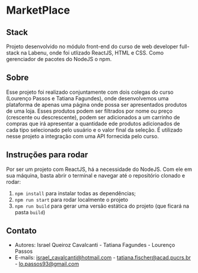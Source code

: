 # MarketPlace

## Stack
Projeto desenvolvido no módulo front-end do curso de web developer full-stack 
na Labenu, onde foi utlizado ReactJS, HTML e CSS. 
Como gerenciador de pacotes do NodeJS o npm.  

## Sobre
Esse projeto foi realizado conjuntamente com dois colegas do curso (Lourenço Passos e Tatiana Fagundes),
onde desenvolvemos uma plataforma de apenas uma página onde possa ser apresentados
produtos de uma loja. Esses produtos podem ser filtrados por nome ou preço (crescente ou descrescente),
podem ser adicionados a um carrinho de compras que irá apresentar a quantidade ede produtos adicionados
de cada tipo selecionado pelo usuário e o valor final da seleção. É utilizado nesse projeto a integração
com uma API fornecida pelo curso.

## Instruções para rodar
Por ser um projeto com ReactJS, há a necessidade do NodeJS. Com ele em 
sua máquina, basta abrir o terminal e navegar até o repositório clonado e 
rodar:

1. `npm install` para instalar todas as dependências;
1. `npm run start` para rodar localmente o projeto
1. `npm run build` para gerar uma versão estática do projeto 
(que ficará na pasta `build`)

## Contato
- Autores: Israel Queiroz Cavalcanti - Tatiana Fagundes - Lourenço Passos
- E-mails: israel_cavalcanti@hotmail.com - tatiana.fischer@acad.pucrs.br - lo.passos93@gmail.com
